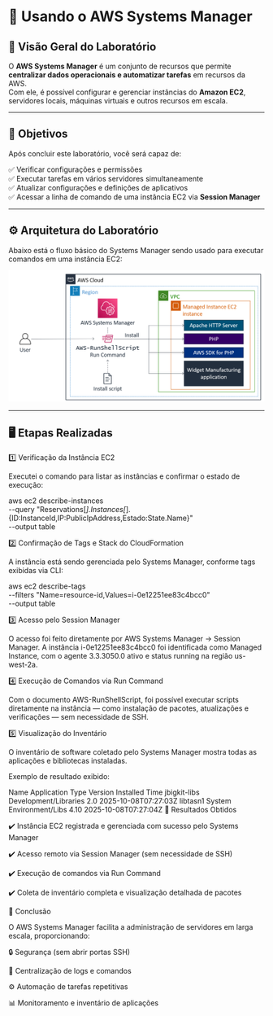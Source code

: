 # 🧰 Usando o AWS Systems Manager

## 📘 Visão Geral do Laboratório
O **AWS Systems Manager** é um conjunto de recursos que permite **centralizar dados operacionais e automatizar tarefas** em recursos da AWS.  
Com ele, é possível configurar e gerenciar instâncias do **Amazon EC2**, servidores locais, máquinas virtuais e outros recursos em escala.

---

## 🎯 Objetivos
Após concluir este laboratório, você será capaz de:

✅ Verificar configurações e permissões  
✅ Executar tarefas em vários servidores simultaneamente  
✅ Atualizar configurações e definições de aplicativos  
✅ Acessar a linha de comando de uma instância EC2 via **Session Manager**

---

## ⚙️ Arquitetura do Laboratório

Abaixo está o fluxo básico do Systems Manager sendo usado para executar comandos em uma instância EC2:

![Arquitetura do Systems Manager](https://raw.githubusercontent.com/Carialmeida/AWS-Systems-Manager/main/imagens/aws.png)

---

## 🖥️ Etapas Realizadas

1️⃣ Verificação da Instância EC2

Executei o comando para listar as instâncias e confirmar o estado de execução:

aws ec2 describe-instances \
  --query "Reservations[*].Instances[*].{ID:InstanceId,IP:PublicIpAddress,Estado:State.Name}" \
  --output table

2️⃣ Confirmação de Tags e Stack do CloudFormation

A instância está sendo gerenciada pelo Systems Manager, conforme tags exibidas via CLI:

aws ec2 describe-tags \
  --filters "Name=resource-id,Values=i-0e12251ee83c4bcc0" \
  --output table

3️⃣ Acesso pelo Session Manager

O acesso foi feito diretamente por AWS Systems Manager → Session Manager.
A instância i-0e12251ee83c4bcc0 foi identificada como Managed Instance, com o agente 3.3.3050.0 ativo e status running na região us-west-2a.

4️⃣ Execução de Comandos via Run Command

Com o documento AWS-RunShellScript, foi possível executar scripts diretamente na instância — como instalação de pacotes, atualizações e verificações — sem necessidade de SSH.

5️⃣ Visualização do Inventário

O inventário de software coletado pelo Systems Manager mostra todas as aplicações e bibliotecas instaladas.

Exemplo de resultado exibido:

Name	Application Type	Version	Installed Time
jbigkit-libs	Development/Libraries	2.0	2025-10-08T07:27:03Z
libtasn1	System Environment/Libs	4.10	2025-10-08T07:27:04Z
🧩 Resultados Obtidos

✔️ Instância EC2 registrada e gerenciada com sucesso pelo Systems Manager

✔️ Acesso remoto via Session Manager (sem necessidade de SSH)

✔️ Execução de comandos via Run Command

✔️ Coleta de inventário completa e visualização detalhada de pacotes

🏁 Conclusão

O AWS Systems Manager facilita a administração de servidores em larga escala, proporcionando:

🔒 Segurança (sem abrir portas SSH)

🧠 Centralização de logs e comandos

⚙️ Automação de tarefas repetitivas

📊 Monitoramento e inventário de aplicações
